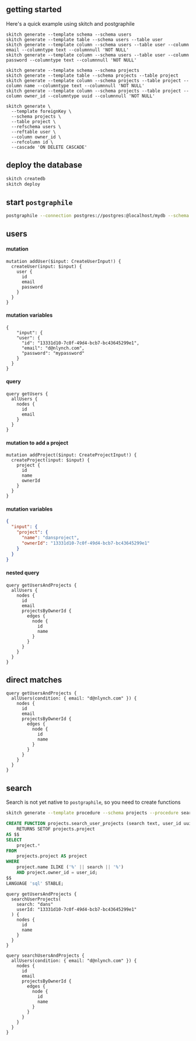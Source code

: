 ## getting started

Here's a quick example using skitch and postgraphile

```
skitch generate --template schema --schema users
skitch generate --template table --schema users --table user
skitch generate --template column --schema users --table user --column email --columntype text --columnnull 'NOT NULL'
skitch generate --template column --schema users --table user --column password --columntype text --columnnull 'NOT NULL'

skitch generate --template schema --schema projects
skitch generate --template table --schema projects --table project
skitch generate --template column --schema projects --table project --column name --columntype text --columnnull 'NOT NULL'
skitch generate --template column --schema projects --table project --column owner_id --columntype uuid --columnnull 'NOT NULL'

skitch generate \
  --template foreignKey \
  --schema projects \
  --table project \
  --refschema users \
  --reftable user \
  --column owner_id \
  --refcolumn id \
  --cascade 'ON DELETE CASCADE'
```

## deploy the database

```sh
skitch createdb
skitch deploy
```

## start `postgraphile`

```sh
postgraphile --connection postgres://postgres:@localhost/mydb --schema users,projects
```

## users

#### mutation

```gql
mutation addUser($input: CreateUserInput!) {
  createUser(input: $input) {
    user {
      id
      email
      password
    }
  }
}
```

#### mutation variables

```gql
{
	"input": {
    "user": {
      "id": "13331d10-7c0f-49d4-bcb7-bc43645299e1",
      "email": "d@nlynch.com",
      "password": "mypassword"
    }
  }
}
```

#### query

```gql
query getUsers {
  allUsers {
    nodes {
      id
      email
    }
  }
}
```

#### mutation to add a project

```gql
mutation addProject($input: CreateProjectInput!) {
  createProject(input: $input) {
    project {
      id
      name
      ownerId
    }
  }
}
```

#### mutation variables

```json
{
  "input": {
    "project": {
      "name": "dansproject",
      "ownerId": "13331d10-7c0f-49d4-bcb7-bc43645299e1"
    }
  }
}
```

#### nested query

```gql
query getUsersAndProjects {
  allUsers {
    nodes {
      id
      email
      projectsByOwnerId {
        edges {
          node {
            id
            name
          }
        }
      }
    }
  }
}
```

## direct matches

```gql
query getUsersAndProjects {
  allUsers(condition: { email: "d@nlynch.com" }) {
    nodes {
      id
      email
      projectsByOwnerId {
        edges {
          node {
            id
            name
          }
        }
      }
    }
  }
}
```

## search

Search is not yet native to `postgraphile`, so you need to create functions

```sh
skitch generate --template procedure --schema projects --procedure search_user_projects
```

```sql
CREATE FUNCTION projects.search_user_projects (search text, user_id uuid)
    RETURNS SETOF projects.project
AS $$
SELECT
    project.*
FROM
    projects.project AS project
WHERE
    project.name ILIKE ('%' || search || '%')
    AND project.owner_id = user_id;
$$
LANGUAGE 'sql' STABLE;
```

```gql
query getUsersAndProjects {
  searchUserProjects(
    search: "dans"
    userId: "13331d10-7c0f-49d4-bcb7-bc43645299e1"
  ) {
    nodes {
      id
      name
    }
  }
}
```

```gql
query searchUsersAndProjects {
  allUsers(condition: { email: "d@nlynch.com" }) {
    nodes {
      id
      email
      projectsByOwnerId {
        edges {
          node {
            id
            name
          }
        }
      }
    }
  }
}
```
